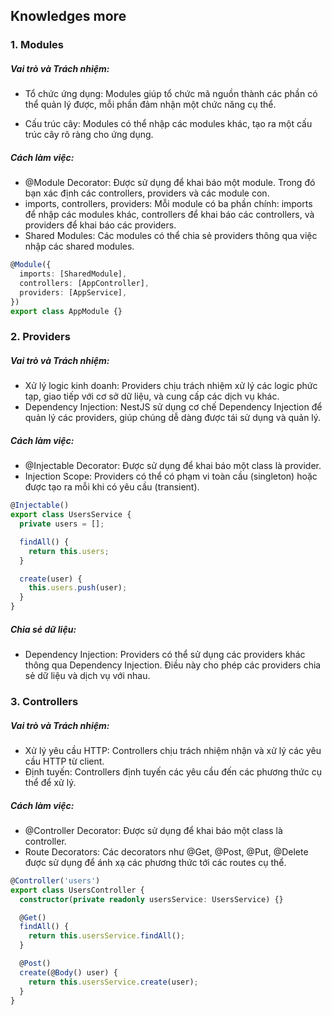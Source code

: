 ## Knowledges more

### 1. Modules
##### Vai trò và Trách nhiệm:
- Tổ chức ứng dụng: Modules giúp tổ chức mã nguồn thành các phần có thể quản lý được, mỗi phần đảm nhận một chức năng cụ thể.

- Cấu trúc cây: Modules có thể nhập các modules khác, tạo ra một cấu trúc cây rõ ràng cho ứng dụng.

##### Cách làm việc:
- @Module Decorator: Được sử dụng để khai báo một module. Trong đó bạn xác định các controllers, providers và các module con.
- imports, controllers, providers: Mỗi module có ba phần chính: imports để nhập các modules khác, controllers để khai báo các controllers, và providers để khai báo các providers.
- Shared Modules: Các modules có thể chia sẻ providers thông qua việc nhập các shared modules.

```typescript
@Module({
  imports: [SharedModule],
  controllers: [AppController],
  providers: [AppService],
})
export class AppModule {}
```

### 2. Providers
##### Vai trò và Trách nhiệm:
- Xử lý logic kinh doanh: Providers chịu trách nhiệm xử lý các logic phức tạp, giao tiếp với cơ sở dữ liệu, và cung cấp các dịch vụ khác.
- Dependency Injection: NestJS sử dụng cơ chế Dependency Injection để quản lý các providers, giúp chúng dễ dàng được tái sử dụng và quản lý.

##### Cách làm việc:
- @Injectable Decorator: Được sử dụng để khai báo một class là provider.
- Injection Scope: Providers có thể có phạm vi toàn cầu (singleton) hoặc được tạo ra mỗi khi có yêu cầu (transient).

```typescript
@Injectable()
export class UsersService {
  private users = [];

  findAll() {
    return this.users;
  }

  create(user) {
    this.users.push(user);
  }
}
```
##### Chia sẻ dữ liệu:
- Dependency Injection: Providers có thể sử dụng các providers khác thông qua Dependency Injection. Điều này cho phép các providers chia sẻ dữ liệu và dịch vụ với nhau.

### 3. Controllers
##### Vai trò và Trách nhiệm:
- Xử lý yêu cầu HTTP: Controllers chịu trách nhiệm nhận và xử lý các yêu cầu HTTP từ client.
- Định tuyến: Controllers định tuyến các yêu cầu đến các phương thức cụ thể để xử lý.

##### Cách làm việc:
- @Controller Decorator: Được sử dụng để khai báo một class là controller.
- Route Decorators: Các decorators như @Get, @Post, @Put, @Delete được sử dụng để ánh xạ các phương thức tới các routes cụ thể.

```typescript
@Controller('users')
export class UsersController {
  constructor(private readonly usersService: UsersService) {}

  @Get()
  findAll() {
    return this.usersService.findAll();
  }

  @Post()
  create(@Body() user) {
    return this.usersService.create(user);
  }
}
```